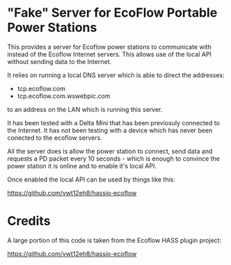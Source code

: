 # "Fake" Server for EcoFlow Portable Power Stations

This provides a server for Ecoflow power stations to communicate with instead of the Ecoflow Internet servers. This allows use of the local API without sending data to the Internet.

It relies on running a local DNS server which is able to direct the addresses:

 - tcp.ecoflow.com
 - tcp.ecoflow.com.wswebpic.com

to an address on the LAN which is running this server.

It has been tested with a Delta Mini that has been previosuly connected to the Internet. It has not been testing with a device which has never been conected to the ecoflow servers.

All the server does is allow the power station to connect, send data and requests a PD packet every 10 seconds - which is enough to convince the power station it is online and to enable it's local API.

Once enabled the local API can be used by things like this:

https://github.com/vwt12eh8/hassio-ecoflow

# Credits

A large portion of this code is taken from the Ecoflow HASS plugin project:

https://github.com/vwt12eh8/hassio-ecoflow
